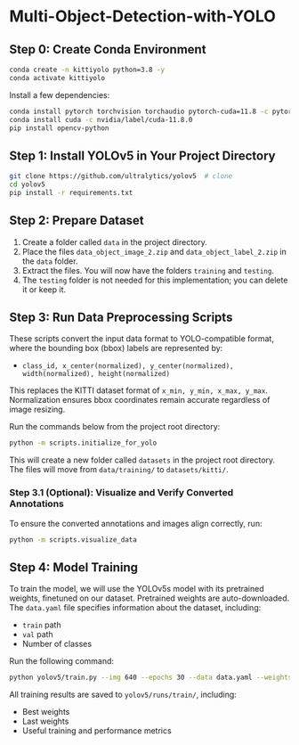 # Multi-Object-Detection-with-YOLO

## Step 0: Create Conda Environment

```bash
conda create -n kittiyolo python=3.8 -y
conda activate kittiyolo
```

Install a few dependencies:

```bash
conda install pytorch torchvision torchaudio pytorch-cuda=11.8 -c pytorch -c nvidia
conda install cuda -c nvidia/label/cuda-11.8.0
pip install opencv-python
```

## Step 1: Install YOLOv5 in Your Project Directory

```bash
git clone https://github.com/ultralytics/yolov5  # clone
cd yolov5
pip install -r requirements.txt
```

## Step 2: Prepare Dataset

1. Create a folder called `data` in the project directory.
2. Place the files `data_object_image_2.zip` and `data_object_label_2.zip` in the `data` folder.
3. Extract the files. You will now have the folders `training` and `testing`.
4. The `testing` folder is not needed for this implementation; you can delete it or keep it.

## Step 3: Run Data Preprocessing Scripts

These scripts convert the input data format to YOLO-compatible format, where the bounding box (bbox) labels are represented by:
- `class_id, x_center(normalized), y_center(normalized), width(normalized), height(normalized)`

This replaces the KITTI dataset format of `x_min, y_min, x_max, y_max`. Normalization ensures bbox coordinates remain accurate regardless of image resizing.

Run the commands below from the project root directory:

```bash
python -m scripts.initialize_for_yolo
```

This will create a new folder called `datasets` in the project root directory. The files will move from `data/training/` to `datasets/kitti/`.

### Step 3.1 (Optional): Visualize and Verify Converted Annotations

To ensure the converted annotations and images align correctly, run:

```bash
python -m scripts.visualize_data
```

## Step 4: Model Training

To train the model, we will use the YOLOv5s model with its pretrained weights, finetuned on our dataset. Pretrained weights are auto-downloaded. The `data.yaml` file specifies information about the dataset, including:
- `train` path
- `val` path
- Number of classes

Run the following command:

```bash
python yolov5/train.py --img 640 --epochs 30 --data data.yaml --weights yolov5s.pt
```

All training results are saved to `yolov5/runs/train/`, including:
- Best weights
- Last weights
- Useful training and performance metrics
```
